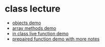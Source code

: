 # class lecture 
* [objects demo](./objects-demo)
* [array methods demo](./array-methods-demo)
* [in class live function demo](./live-function-demo)
* [prepaired function demo with more notes](./prepaired-function-demo)
